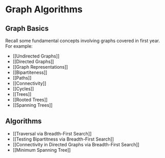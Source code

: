 # Graph Algorithms
## Graph Basics
Recall some fundamental concepts involving graphs covered in first year. For example:
- [[Undirected Graphs]]
- [[Directed Graphs]]
- [[Graph Representations]]
- [[Bipartiteness]]
- [[Paths]] 
- [[Connectivity]]
- [[Cycles]]
- [[Trees]]
- [[Rooted Trees]]
- [[Spanning Trees]]
## Algorithms
- [[Traversal via Breadth-First Search]]
- [[Testing Bipartitness via Breadth-First Search]]
- [[Connectivity in Directed Graphs via Breadth-First Search]]
- [[Minimum Spanning Tree]]